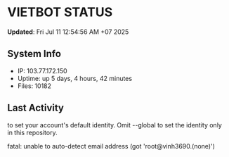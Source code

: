 # VIETBOT STATUS
**Updated**: Fri Jul 11 12:54:56 AM +07 2025

## System Info
- IP: 103.77.172.150
- Uptime: up 5 days, 4 hours, 42 minutes
- Files: 10182

## Last Activity

to set your account's default identity.
Omit --global to set the identity only in this repository.

fatal: unable to auto-detect email address (got 'root@vinh3690.(none)')
